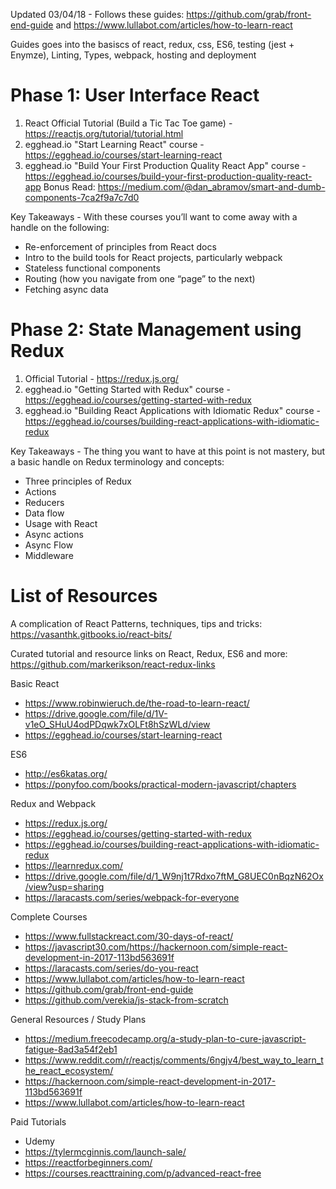 Updated 03/04/18 - Follows these guides: https://github.com/grab/front-end-guide and https://www.lullabot.com/articles/how-to-learn-react

Guides goes into the basiscs of react, redux, css, ES6, testing (jest + Enymze), Linting, Types, webpack, hosting and deployment

# Phase 1: User Interface React
1. React Official Tutorial (Build a Tic Tac Toe game) - https://reactjs.org/tutorial/tutorial.html
2. egghead.io "Start Learning React" course - https://egghead.io/courses/start-learning-react
3. egghead.io "Build Your First Production Quality React App" course - https://egghead.io/courses/build-your-first-production-quality-react-app
Bonus Read: https://medium.com/@dan_abramov/smart-and-dumb-components-7ca2f9a7c7d0

Key Takeaways - With these courses you’ll want to come away with a handle on the following:
* Re-enforcement of principles from React docs
* Intro to the build tools for React projects, particularly webpack
* Stateless functional components
* Routing (how you navigate from one “page” to the next)
* Fetching async data

# Phase 2: State Management using Redux
1. Official Tutorial - https://redux.js.org/
2. egghead.io "Getting Started with Redux" course - https://egghead.io/courses/getting-started-with-redux
3. egghead.io "Building React Applications with Idiomatic Redux" course - https://egghead.io/courses/building-react-applications-with-idiomatic-redux

Key Takeaways - The thing you want to have at this point is not mastery, but a basic handle on Redux terminology and concepts:
* Three principles of Redux
* Actions
* Reducers
* Data flow
* Usage with React
* Async actions
* Async Flow
* Middleware

# List of Resources 

A complication of React Patterns, techniques, tips and tricks: https://vasanthk.gitbooks.io/react-bits/

Curated tutorial and resource links on React, Redux, ES6 and more: https://github.com/markerikson/react-redux-links

Basic React
* https://www.robinwieruch.de/the-road-to-learn-react/
* https://drive.google.com/file/d/1V-v1eO_SHuU4odPDqwk7xOLFt8hSzWLd/view
* https://egghead.io/courses/start-learning-react

ES6
* http://es6katas.org/
* https://ponyfoo.com/books/practical-modern-javascript/chapters

Redux and Webpack
* https://redux.js.org/
* https://egghead.io/courses/getting-started-with-redux
* https://egghead.io/courses/building-react-applications-with-idiomatic-redux
* https://learnredux.com/
* https://drive.google.com/file/d/1_W9nj1t7Rdxo7ftM_G8UEC0nBqzN62Ox/view?usp=sharing
* https://laracasts.com/series/webpack-for-everyone

Complete Courses 
* https://www.fullstackreact.com/30-days-of-react/
* https://javascript30.com/https://hackernoon.com/simple-react-development-in-2017-113bd563691f
* https://laracasts.com/series/do-you-react
* https://www.lullabot.com/articles/how-to-learn-react
* https://github.com/grab/front-end-guide
* https://github.com/verekia/js-stack-from-scratch

General Resources / Study Plans
* https://medium.freecodecamp.org/a-study-plan-to-cure-javascript-fatigue-8ad3a54f2eb1
* https://www.reddit.com/r/reactjs/comments/6ngjv4/best_way_to_learn_the_react_ecosystem/
* https://hackernoon.com/simple-react-development-in-2017-113bd563691f
* https://www.lullabot.com/articles/how-to-learn-react

Paid Tutorials
* Udemy
* https://tylermcginnis.com/launch-sale/
* https://reactforbeginners.com/
* https://courses.reacttraining.com/p/advanced-react-free
